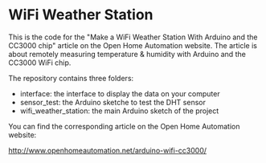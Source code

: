 # WiFi Weather Station

This is the code for the "Make a WiFi Weather Station With Arduino and the CC3000 chip" article on the Open Home Automation website. The article is about remotely measuring temperature & humidity with Arduino and the CC3000 WiFi chip.

The repository contains three folders:
- interface: the interface to display the data on your computer
- sensor_test: the Arduino sketche to test the DHT sensor
- wifi_weather_station: the main Arduino sketch of the project

You can find the corresponding article on the Open Home Automation website:

http://www.openhomeautomation.net/arduino-wifi-cc3000/
